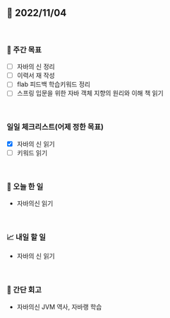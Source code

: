 ## 📅 2022/11/04

<br/>

### 🏹 주간 목표

- [ ] 자바의 신 정리
- [ ] 이력서 재 작성
- [ ] flab 피드백 학습키워드 정리
- [ ] 스프링 입문을 위한 자바 객체 지향의 원리와 이해 책 읽기

<br/>

### 일일 체크리스트(어제 정한 목표)

- [x] 자바의 신 읽기
- [ ] 키워드 읽기

<br/>

### 💯 오늘 한 일

- 자바의신 읽기

<br/>

### 📈 내일 할 일

- 자바의 신 읽기

<br/>

### 🧐 간단 회고

- 자바의신 JVM 역사, 자바랭 학습

